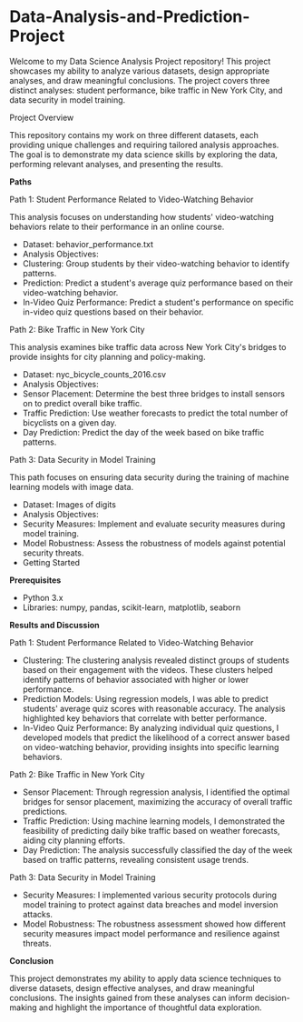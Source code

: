 # Data-Analysis-and-Prediction-Project

Welcome to my Data Science Analysis Project repository! This project showcases my ability to analyze various datasets, design appropriate analyses, and draw meaningful conclusions. The project covers three distinct analyses: student performance, bike traffic in New York City, and data security in model training.

Project Overview

This repository contains my work on three different datasets, each providing unique challenges and requiring tailored analysis approaches. The goal is to demonstrate my data science skills by exploring the data, performing relevant analyses, and presenting the results.

**Paths**

Path 1: Student Performance Related to Video-Watching Behavior

This analysis focuses on understanding how students' video-watching behaviors relate to their performance in an online course.

- Dataset: behavior_performance.txt
- Analysis Objectives:
- Clustering: Group students by their video-watching behavior to identify patterns.
- Prediction: Predict a student's average quiz performance based on their video-watching behavior.
- In-Video Quiz Performance: Predict a student's performance on specific in-video quiz questions based on their behavior.
  
Path 2: Bike Traffic in New York City

This analysis examines bike traffic data across New York City's bridges to provide insights for city planning and policy-making.

- Dataset: nyc_bicycle_counts_2016.csv
- Analysis Objectives:
- Sensor Placement: Determine the best three bridges to install sensors on to predict overall bike traffic.
- Traffic Prediction: Use weather forecasts to predict the total number of bicyclists on a given day.
- Day Prediction: Predict the day of the week based on bike traffic patterns.

Path 3: Data Security in Model Training

This path focuses on ensuring data security during the training of machine learning models with image data.

- Dataset: Images of digits
- Analysis Objectives:
- Security Measures: Implement and evaluate security measures during model training.
- Model Robustness: Assess the robustness of models against potential security threats.
- Getting Started

**Prerequisites**
- Python 3.x
- Libraries: numpy, pandas, scikit-learn, matplotlib, seaborn

**Results and Discussion**

Path 1: Student Performance Related to Video-Watching Behavior
- Clustering: The clustering analysis revealed distinct groups of students based on their engagement with the videos. These clusters helped identify patterns of behavior associated with higher or lower performance.
- Prediction Models: Using regression models, I was able to predict students' average quiz scores with reasonable accuracy. The analysis highlighted key behaviors that correlate with better performance.
- In-Video Quiz Performance: By analyzing individual quiz questions, I developed models that predict the likelihood of a correct answer based on video-watching behavior, providing insights into specific learning behaviors.

Path 2: Bike Traffic in New York City
- Sensor Placement: Through regression analysis, I identified the optimal bridges for sensor placement, maximizing the accuracy of overall traffic predictions.
- Traffic Prediction: Using machine learning models, I demonstrated the feasibility of predicting daily bike traffic based on weather forecasts, aiding city planning efforts.
- Day Prediction: The analysis successfully classified the day of the week based on traffic patterns, revealing consistent usage trends.

Path 3: Data Security in Model Training
- Security Measures: I implemented various security protocols during model training to protect against data breaches and model inversion attacks.
- Model Robustness: The robustness assessment showed how different security measures impact model performance and resilience against threats.

**Conclusion**

This project demonstrates my ability to apply data science techniques to diverse datasets, design effective analyses, and draw meaningful conclusions. The insights gained from these analyses can inform decision-making and highlight the importance of thoughtful data exploration.
